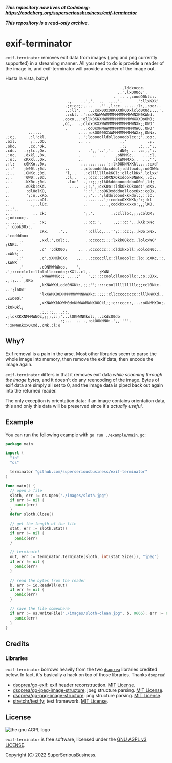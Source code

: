 ***This repository now lives at Codeberg: https://codeberg.org/superseriousbusiness/exif-terminator***

***This repository is a read-only archive.***

# exif-terminator

`exif-terminator` removes exif data from images (jpeg and png currently supported) in a streaming manner. All you need to do is provide a reader of the image in, and exif-terminator will provide a reader of the image out.

Hasta la vista, baby!

```text
                                                  .,lddxococ.                   
                                                 ..',lxO0Oo;'.                  
                                               .  .. .,coodO0klc:.              
                           .,.   ..','.  ..  .,..'.      .':llxKXk'             
                          .;c:cc;;,...   .''.,l:cc. .....:l:,,:oo:..            
                          .,:ll'.   .,;cox0OxOKKXX0kOOxlcld0X0d;,,,'.           
                          .:xkl. .':cdKNWWWWMMMMMMMMMMWWNXK0KWNd.               
                         .coxo,..:ollk0KKXNWMMMMMMMMMMWWXXXOoOM0;               
                         ,oc,.  .;cloxOKXXWWMMMMMMMMMMMWNXk;;OWO'               
                          .      ..;cdOKXNNWWMMMMMMMMMMMMWO,,ONO'               
          ......                ....;okOO000XWWMMMMMMMMMWXx;,ONNx.              
.;c;.     .:l'ckl.              ..';looooolldolloooodolcc:;'.;oo:.              
.oxl.      ;:..OO.              .. ..             .,'         .;.               
.oko.     .cc.'Ok.                                .:;     .:,..';.              
.cdc.   .;;lc.,Ox.              .   .',,'..','.  .dN0; .. .c:,,':.              
.:oc.   ,dxkl.,0x.              .     ..   .    .oNMMKc..   ...:l.              
.:o:.   cKXKl.,Ox.              ..             .lKWMMMXo,.  ...''.              
.:l;    c0KKo.,0x.               ...........';:lk0OKNNXKkl,..,;cxd'             
.::'    ;k00l.;0d.        ..     .,cloooddddxxddol;:ddloxdc,:odOWNc             
.;,.    ,ONKc.;0d.        'l,..   .:clllllllokKOl::cllclkKx'.lolxx'             
.,.     '0W0:.;0d.        .:l,.   .,:ccc:::oOXNXOkxdook0NWNx,,;c;.              
...     .kX0c.;0d.         .loc'  .,::;;;;lk0kddoooooddooO0o',ld;               
..      .oOkk:cKd.          ....  .;:,',;cxK0o::ldkOkkOkxod:';oKx.              
..       :dlOolKO,                '::'.';:oOK0xdddoollooxOx::ccOx.              
..       ';:o,.xKo.               .,;'...';lddolooodkkkdol:,::lc.               
..       ...:..oOl.                ........';:codxxOXKKKk;':;:kl                
..         .,..lOc.               ..     ....,codxkxxxxxo:,,;lKO.  .,;'..       
...         .. ck:                ';,'.       .;:cllloc,;;;colOK;  .;odxxoc;.   
...,....    .  :x;                .;:cc;'.     .,;::c:'..,kXk:xNc   .':oook00x:.
      .        cKx.    .'..        ':clllc,...'';:::cc:;.,kOo:xNx.    .'codddoox
      ..       ,xxl;',col:;.       .:cccccc;;;:lxkkOOkdc,,lolcxWO'       ;kNKc.'
     .,.       .c' ':dkO0O;     .. .;ccccccc:::cldxkxoll:;oolcdN0:..      .xWNk;
     .:'       .c',xXNKkOXo    .,. .,:cccccllc::lloooolc:;lo:;oXKc,::.     .kWWX
      ,'       .cONMWMWkco,    ',  .';::ccclolc:llolollcccodo;:KXl..cl,.    ;KWN
      '.       .xWWWWMKc;; ....;'   ',;::::coolclloooollc:,:o;;0Xx, .,:;... ,0Ko
      .        ,kKNWWXd,cdd0NXKk:,;;;'';::::coollllllllllc;;ccl0Nkc.   ..';loOx'
               'lxXWMXOOXNMMMMWWNNNWXkc;;;;;:cllccccccccc::lllkNWXd,.   .cxO0Ol'
               ,xKNWWXkkXWM0dxKNWWWMWNX0OOkl;;:c::cccc:,...:oONMMXOo;.  :kOkOkl;
               .;,;:;...,::.  .;lokXKKNMMMWNOc,;;;,::;'...lOKNWNKkol:,..cKdcO0do
                       .:;...  .. .,:okO0KNN0:.',,''''. ':xNMWKkxxOKXd,.cNk,:l:o
```

## Why?

Exif removal is a pain in the arse. Most other libraries seem to parse the whole image into memory, then remove the exif data, then encode the image again.

`exif-terminator` differs in that it removes exif data *while scanning through the image bytes*, and it doesn't do any reencoding of the image. Bytes of exif data are simply all set to 0, and the image data is piped back out again into the returned reader.

The only exception is orientation data: if an image contains orientation data, this and only this data will be preserved since it's *actually useful*.

## Example

You can run the following example with `go run ./example/main.go`:

```go
package main

import (
  "io"
  "os"

  terminator "github.com/superseriousbusiness/exif-terminator"
)

func main() {
  // open a file
  sloth, err := os.Open("./images/sloth.jpg")
  if err != nil {
    panic(err)
  }
  defer sloth.Close()

  // get the length of the file
  stat, err := sloth.Stat()
  if err != nil {
    panic(err)
  }

  // terminate!
  out, err := terminator.Terminate(sloth, int(stat.Size()), "jpeg")
  if err != nil {
    panic(err)
  }

  // read the bytes from the reader
  b, err := io.ReadAll(out)
  if err != nil {
    panic(err)
  }

  // save the file somewhere
  if err := os.WriteFile("./images/sloth-clean.jpg", b, 0666); err != nil {
    panic(err)
  }
}
```

## Credits

### Libraries

`exif-terminator` borrows heavily from the two [`dsoprea`](https://github.com/dsoprea) libraries credited below. In fact, it's basically a hack on top of those libraries. Thanks `dsoprea`!

- [dsoprea/go-exif](https://github.com/dsoprea/go-exif): exif header reconstruction. [MIT License](https://spdx.org/licenses/MIT.html).
- [dsoprea/go-jpeg-image-structure](https://github.com/dsoprea/go-jpeg-image-structure): jpeg structure parsing. [MIT License](https://spdx.org/licenses/MIT.html).
- [dsoprea/go-png-image-structure](https://github.com/dsoprea/go-png-image-structure): png structure parsing. [MIT License](https://spdx.org/licenses/MIT.html).
- [stretchr/testify](https://github.com/stretchr/testify); test framework. [MIT License](https://spdx.org/licenses/MIT.html).

## License

![the gnu AGPL logo](https://www.gnu.org/graphics/agplv3-155x51.png)

`exif-terminator` is free software, licensed under the [GNU AGPL v3 LICENSE](LICENSE).

Copyright (C) 2022 SuperSeriousBusiness.

